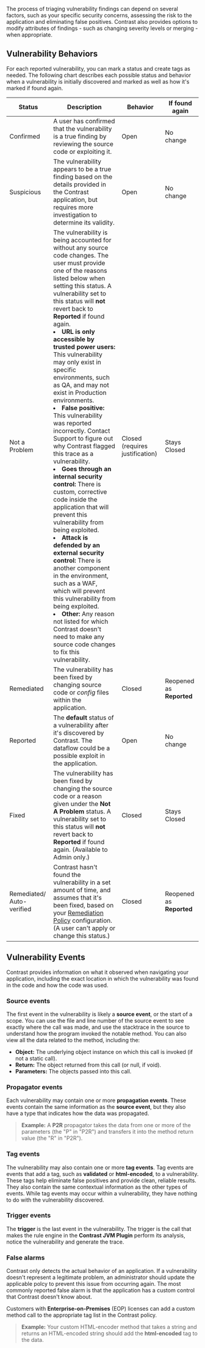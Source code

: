 <!--
title: "Analyze Vulnerability Findings"
description: "Explanation of vulnerability findings"
tags: "user vulnerabilities analyze findings quick start guide"
-->


The process of triaging vulnerability findings can depend on several factors, such as your specific security concerns, assessing the risk to the application and eliminating false positives. Contrast also provides options to modify attributes of findings - such as changing severity levels or merging - when appropriate. 

## Vulnerability Behaviors

For each reported vulnerability, you can mark a status and create tags as needed. The following chart describes each possible status and behavior when a vulnerability is initially discovered and marked as well as how it's marked if found again.

| Status                     | Description                     | Behavior             | If found again       |
|----------------------------|---------------------------------|----------------------|----------------------|
| Confirmed                  | A user has confirmed that the vulnerability is a true finding by reviewing the source code or exploiting it.                                               | Open                 | No change            |
| Suspicious       		     | The vulnerability appears to be a true finding based on the details provided in the Contrast application, but requires more investigation to determine its validity. | Open            | No change            |
| Not a Problem    		     | The vulnerability is being accounted for without any source code changes. The user must provide one of the reasons listed below when setting this status. A vulnerability set to this status will **not** revert back to **Reported** if found again. <br><li> **URL is only accessible by trusted power users:** This vulnerability may only exist in specific environments, such as QA, and may not exist in Production environments. </li><li> **False positive:** This vulnerability was reported incorrectly. Contact Support to figure out why Contrast flagged this trace as a vulnerability. </li><li> **Goes through an internal security control:** There is custom, corrective code inside the application that will prevent this vulnerability from being exploited. </li><li> **Attack is defended by an external security control:** There is another component in the environment, such as a WAF, which will prevent this vulnerability from being exploited.</li><li> **Other:** Any reason not listed for which Contrast doesn't need to make any source code changes to fix this vulnerability. </li>                               | Closed (requires justification) | Stays Closed            |
| Remediated     			 | The vulnerability has been fixed by changing source code or *config* files within the application.                                      | Closed               | Reopened as **Reported** |
| Reported        			 | The **default** status of a vulnerability after it's discovered by Contrast. The dataflow could be a possible exploit in the application. | Open       | No change |
| Fixed           			 | The vulnerability has been fixed by changing the source code or a reason given under the **Not A Problem** status. A vulnerability set to this status will **not** revert back to **Reported** if found again. (Available to Admin only.)                                            | Closed               | Stays Closed         |
| Remediated/ Auto-verified | Contrast hasn't found the vulnerability in a set amount of time, and assumes that it's been fixed, based on your [Remediation Policy](admin-policymgmt.html#remediate) configuration. (A user can't apply or change this status.)                                          | Closed 			    | Reopened as **Reported** |


## Vulnerability Events

Contrast provides information on what it observed when navigating your application, including the exact location in which the vulnerability was found in the code and how the code was used.

### Source events

The first event in the vulnerability is likely a **source event**, or the start of a scope. You can use the file and line number of the source event to see exactly where the call was made, and use the stacktrace in the source to understand how the program invoked the notable method. You can also view all the data related to the method, including the:

* **Object:** The underlying object instance on which this call is invoked (if not a static call).
* **Return:** The object returned from this call (or null, if void).
* **Parameters:** The objects passed into this call.

### Propagator events

Each vulnerability may contain one or more **propagation events**. These events contain the same information as the **source event**, but they also have a type that indicates how the data was propagated.

> **Example:** A **P2R** propagator takes the data from one or more of the parameters (the "P" in "P2R") and transfers it into the method return value (the "R" in "P2R").

### Tag events

The vulnerability may also contain one or more **tag events**. Tag events are events that add a tag, such as **validated** or **html-encoded**, to a vulnerability. These tags help eliminate false positives and provide clean, reliable results. They also contain the same contextual information as the other types of events. While tag events may occur within a vulnerability, they have nothing to do with the vulnerability discovered.

### Trigger events

The **trigger** is the last event in the vulnerability. The trigger is the call that makes the rule engine in the **Contrast JVM Plugin** perform its analysis, notice the vulnerability and generate the trace.

### False alarms

Contrast only detects the actual behavior of an application. If a vulnerability doesn't represent a legitimate problem, an administrator should update the applicable polcy to prevent this issue from occurring again. The most commonly reported false alarm is that the application has a custom control that Contrast doesn't know about. 

Customers with **Enterprise-on-Premises** (EOP) licenses can add a custom method call to the appropriate tag list in the Contrast policy. 

> **Example:** Your custom HTML-encoder method that takes a string and returns an HTML-encoded string should add the **html-encoded** tag to the data.



